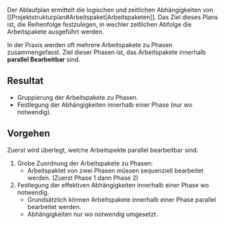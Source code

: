 Der Ablaufplan ermittelt die logischen und zeitlichen Abhängigkeiten von [[Projektstrukturplan#Arbeitspaket|Arbeitspaketen]].
Das Ziel dieses Plans ist, die Reihenfolge festzulegen, in wechler zeitlichen Abfolge die Arbeitspakete ausgeführt werden.

In der Praxis werden oft mehrere Arbeitspakete zu Phasen zusammengefasst. Ziel dieser Phasen ist, das Arbeitspakete innerhalb **parallel Bearbeitbar** sind.

## Resultat
- Gruppierung der Arbeitspakete zu Phasen.
- Festlegung der Abhängigkeiten innerhalb einer Phase (nur wo notwendig).

## Vorgehen
Zuerst wird überlegt, welche Arbeitspekte parallel bearbeitbar sind.
1. Grobe Zuordnung der Arbeitspakete zu Phasen:
	- Arbeitspaktet von zwei Phasen müssen sequenziell bearbeitet werden. (Zuerst Phase 1 dann Phase 2)
2. Festlegung der effektiven Abhängigkeiten innerhalb einer Phase wo notwendig.
	- Grundsätzlich können Arbeitspakete innerhalb einer Phase parallel bearbeitet werden.
	- Abhängigkeiten nur wo notwendig umgesetzt.
